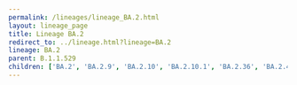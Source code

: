 ```yaml
---
permalink: /lineages/lineage_BA.2.html
layout: lineage_page
title: Lineage BA.2
redirect_to: ../lineage.html?lineage=BA.2
lineage: BA.2
parent: B.1.1.529
children: ['BA.2', 'BA.2.9', 'BA.2.10', 'BA.2.10.1', 'BA.2.36', 'BA.2.40.1', 'BA.2.56', 'BA.2.75', 'BA.2.75.2', 'BA.2.86']
---
```

